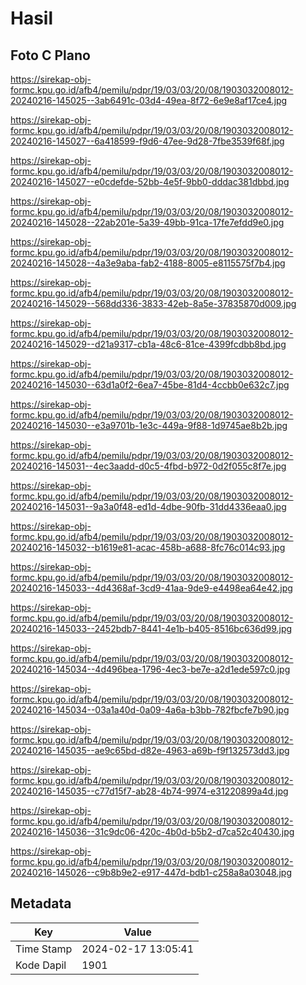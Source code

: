 # Hasil

## Foto C Plano

https://sirekap-obj-formc.kpu.go.id/afb4/pemilu/pdpr/19/03/03/20/08/1903032008012-20240216-145025--3ab6491c-03d4-49ea-8f72-6e9e8af17ce4.jpg

https://sirekap-obj-formc.kpu.go.id/afb4/pemilu/pdpr/19/03/03/20/08/1903032008012-20240216-145027--6a418599-f9d6-47ee-9d28-7fbe3539f68f.jpg

https://sirekap-obj-formc.kpu.go.id/afb4/pemilu/pdpr/19/03/03/20/08/1903032008012-20240216-145027--e0cdefde-52bb-4e5f-9bb0-dddac381dbbd.jpg

https://sirekap-obj-formc.kpu.go.id/afb4/pemilu/pdpr/19/03/03/20/08/1903032008012-20240216-145028--22ab201e-5a39-49bb-91ca-17fe7efdd9e0.jpg

https://sirekap-obj-formc.kpu.go.id/afb4/pemilu/pdpr/19/03/03/20/08/1903032008012-20240216-145028--4a3e9aba-fab2-4188-8005-e8115575f7b4.jpg

https://sirekap-obj-formc.kpu.go.id/afb4/pemilu/pdpr/19/03/03/20/08/1903032008012-20240216-145029--568dd336-3833-42eb-8a5e-37835870d009.jpg

https://sirekap-obj-formc.kpu.go.id/afb4/pemilu/pdpr/19/03/03/20/08/1903032008012-20240216-145029--d21a9317-cb1a-48c6-81ce-4399fcdbb8bd.jpg

https://sirekap-obj-formc.kpu.go.id/afb4/pemilu/pdpr/19/03/03/20/08/1903032008012-20240216-145030--63d1a0f2-6ea7-45be-81d4-4ccbb0e632c7.jpg

https://sirekap-obj-formc.kpu.go.id/afb4/pemilu/pdpr/19/03/03/20/08/1903032008012-20240216-145030--e3a9701b-1e3c-449a-9f88-1d9745ae8b2b.jpg

https://sirekap-obj-formc.kpu.go.id/afb4/pemilu/pdpr/19/03/03/20/08/1903032008012-20240216-145031--4ec3aadd-d0c5-4fbd-b972-0d2f055c8f7e.jpg

https://sirekap-obj-formc.kpu.go.id/afb4/pemilu/pdpr/19/03/03/20/08/1903032008012-20240216-145031--9a3a0f48-ed1d-4dbe-90fb-31dd4336eaa0.jpg

https://sirekap-obj-formc.kpu.go.id/afb4/pemilu/pdpr/19/03/03/20/08/1903032008012-20240216-145032--b1619e81-acac-458b-a688-8fc76c014c93.jpg

https://sirekap-obj-formc.kpu.go.id/afb4/pemilu/pdpr/19/03/03/20/08/1903032008012-20240216-145033--4d4368af-3cd9-41aa-9de9-e4498ea64e42.jpg

https://sirekap-obj-formc.kpu.go.id/afb4/pemilu/pdpr/19/03/03/20/08/1903032008012-20240216-145033--2452bdb7-8441-4e1b-b405-8516bc636d99.jpg

https://sirekap-obj-formc.kpu.go.id/afb4/pemilu/pdpr/19/03/03/20/08/1903032008012-20240216-145034--4d496bea-1796-4ec3-be7e-a2d1ede597c0.jpg

https://sirekap-obj-formc.kpu.go.id/afb4/pemilu/pdpr/19/03/03/20/08/1903032008012-20240216-145034--03a1a40d-0a09-4a6a-b3bb-782fbcfe7b90.jpg

https://sirekap-obj-formc.kpu.go.id/afb4/pemilu/pdpr/19/03/03/20/08/1903032008012-20240216-145035--ae9c65bd-d82e-4963-a69b-f9f132573dd3.jpg

https://sirekap-obj-formc.kpu.go.id/afb4/pemilu/pdpr/19/03/03/20/08/1903032008012-20240216-145035--c77d15f7-ab28-4b74-9974-e31220899a4d.jpg

https://sirekap-obj-formc.kpu.go.id/afb4/pemilu/pdpr/19/03/03/20/08/1903032008012-20240216-145036--31c9dc06-420c-4b0d-b5b2-d7ca52c40430.jpg

https://sirekap-obj-formc.kpu.go.id/afb4/pemilu/pdpr/19/03/03/20/08/1903032008012-20240216-145026--c9b8b9e2-e917-447d-bdb1-c258a8a03048.jpg


## Metadata

| Key        | Value               |
| ---------- | ------------------- |
| Time Stamp | 2024-02-17 13:05:41 |
| Kode Dapil | 1901                |



